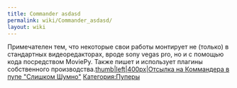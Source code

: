 ```yaml
---
title: Commander asdasd
permalink: wiki/Commander_asdasd/
layout: wiki
---
```


Примечателен тем, что некоторые свои работы монтирует не (только) в
стандартных видеоредакторах, вроде sony vegas pro, но и с помощью кода
посредством MoviePy. Также пишет и использует плагины собственного
производства.[thumb\|left\|400px\|Отсылка на Коммандера в пупе "Слишком
Шумно"](Файл:Webp_net-gifmaker.gif "wikilink")
[Категория:Пуперы](Категория:Пуперы "wikilink")
